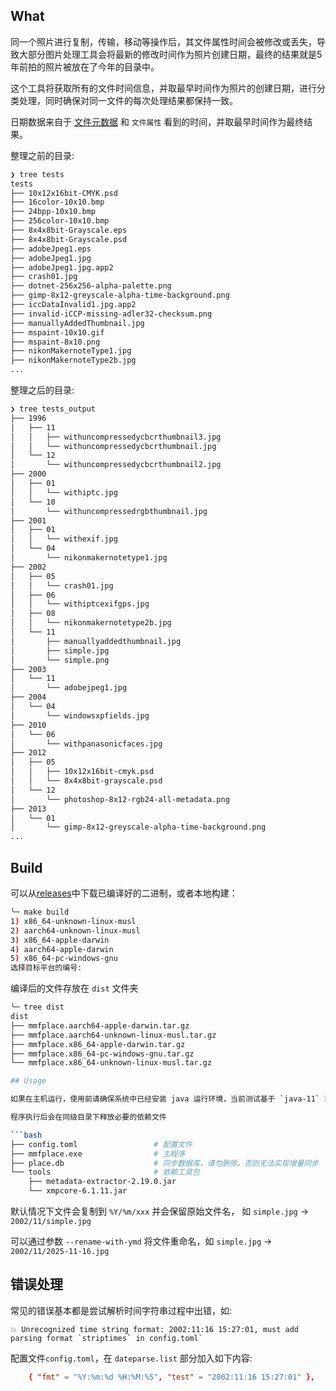 ## What

同一个照片进行复制，传输，移动等操作后，其文件属性时间会被修改或丢失，导致大部分图片处理工具会将最新的修改时间作为照片创建日期，最终的结果就是5年前拍的照片被放在了今年的目录中。

这个工具将获取所有的文件时间信息，并取最早时间作为照片的创建日期，进行分类处理，同时确保对同一文件的每次处理结果都保持一致。

日期数据来自于 [文件元数据](https://github.com/drewnoakes/metadata-extractor) 和 `文件属性` 看到的时间，并取最早时间作为最终结果。

整理之前的目录:

```bash
❯ tree tests
tests
├── 10x12x16bit-CMYK.psd
├── 16color-10x10.bmp
├── 24bpp-10x10.bmp
├── 256color-10x10.bmp
├── 8x4x8bit-Grayscale.eps
├── 8x4x8bit-Grayscale.psd
├── adobeJpeg1.eps
├── adobeJpeg1.jpg
├── adobeJpeg1.jpg.app2
├── crash01.jpg
├── dotnet-256x256-alpha-palette.png
├── gimp-8x12-greyscale-alpha-time-background.png
├── iccDataInvalid1.jpg.app2
├── invalid-iCCP-missing-adler32-checksum.png
├── manuallyAddedThumbnail.jpg
├── mspaint-10x10.gif
├── mspaint-8x10.png
├── nikonMakernoteType1.jpg
├── nikonMakernoteType2b.jpg
...

```

整理之后的目录:

```bash
❯ tree tests_output
├── 1996
│   ├── 11
│   │   ├── withuncompressedycbcrthumbnail3.jpg
│   │   └── withuncompressedycbcrthumbnail.jpg
│   └── 12
│       └── withuncompressedycbcrthumbnail2.jpg
├── 2000
│   ├── 01
│   │   └── withiptc.jpg
│   └── 10
│       └── withuncompressedrgbthumbnail.jpg
├── 2001
│   ├── 01
│   │   └── withexif.jpg
│   └── 04
│       └── nikonmakernotetype1.jpg
├── 2002
│   ├── 05
│   │   └── crash01.jpg
│   ├── 06
│   │   └── withiptcexifgps.jpg
│   ├── 08
│   │   └── nikonmakernotetype2b.jpg
│   └── 11
│       ├── manuallyaddedthumbnail.jpg
│       ├── simple.jpg
│       └── simple.png
├── 2003
│   └── 11
│       └── adobejpeg1.jpg
├── 2004
│   └── 04
│       └── windowsxpfields.jpg
├── 2010
│   └── 06
│       └── withpanasonicfaces.jpg
├── 2012
│   ├── 05
│   │   ├── 10x12x16bit-cmyk.psd
│   │   └── 8x4x8bit-grayscale.psd
│   └── 12
│       └── photoshop-8x12-rgb24-all-metadata.png
├── 2013
│   └── 01
│       └── gimp-8x12-greyscale-alpha-time-background.png
...
```

## Build

可以从[releases](https://github.com/idhyt/mmfplace/releases)中下载已编译好的二进制，或者本地构建：

```bash
╰─ make build
1) x86_64-unknown-linux-musl
2) aarch64-unknown-linux-musl
3) x86_64-apple-darwin
4) aarch64-apple-darwin
5) x86_64-pc-windows-gnu
选择目标平台的编号:
```

编译后的文件存放在 `dist` 文件夹

````bash
╰─ tree dist
dist
├── mmfplace.aarch64-apple-darwin.tar.gz
├── mmfplace.aarch64-unknown-linux-musl.tar.gz
├── mmfplace.x86_64-apple-darwin.tar.gz
├── mmfplace.x86_64-pc-windows-gnu.tar.gz
└── mmfplace.x86_64-unknown-linux-musl.tar.gz

## Usage

如果在主机运行，使用前请确保系统中已经安装 java 运行环境，当前测试基于 `java-11` 环境，其他版本请自行验证。

程序执行后会在同级目录下释放必要的依赖文件

```bash
├── config.toml                 # 配置文件
├── mmfplace.exe                # 主程序
├── place.db                    # 同步数据库，请勿删除，否则无法实现增量同步
└── tools                       # 依赖工具包
    ├── metadata-extractor-2.19.0.jar
    └── xmpcore-6.1.11.jar
````

默认情况下文件会复制到 `%Y/%m/xxx` 并会保留原始文件名， 如 `simple.jpg` -> `2002/11/simple.jpg`

可以通过参数 `--rename-with-ymd` 将文件重命名，如 `simple.jpg` -> `2002/11/2025-11-16.jpg`

## 错误处理

常见的错误基本都是尝试解析时间字符串过程中出错，如:

```
💥 Unrecognized time string format: 2002:11:16 15:27:01, must add parsing format `striptimes` in config.toml`
```

配置文件`config.toml`，在 `dateparse.list` 部分加入如下内容:

```toml
    { "fmt" = "%Y:%m:%d %H:%M:%S", "test" = "2002:11:16 15:27:01" },
```
